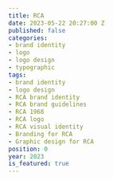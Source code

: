 ```yaml
---
title: RCA
date: 2023-05-22 20:27:00 Z
published: false
categories:
- brand identity
- logo
- logo design
- typographic
tags:
- brand identity
- logo design
- RCA brand identity
- RCA brand guidelines
- RCA 1968
- RCA logo
- RCA visual identity
- Branding for RCA
- Graphic design for RCA
position: 0
year: 2023
is_featured: true
---
```


